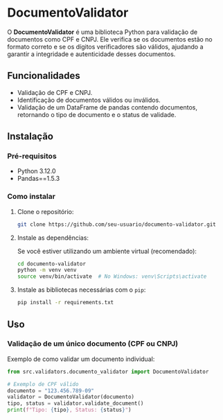 # DocumentoValidator

O **DocumentoValidator** é uma biblioteca Python para validação de documentos como CPF e CNPJ. Ele verifica se os documentos estão no formato correto e se os dígitos verificadores são válidos, ajudando a garantir a integridade e autenticidade desses documentos.

## Funcionalidades

- Validação de CPF e CNPJ.
- Identificação de documentos válidos ou inválidos.
- Validação de um DataFrame de pandas contendo documentos, retornando o tipo de documento e o status de validade.

## Instalação

### Pré-requisitos

- Python 3.12.0
- Pandas==1.5.3

### Como instalar

1. Clone o repositório:

    ```bash
    git clone https://github.com/seu-usuario/documento-validator.git
    ```

2. Instale as dependências:

    Se você estiver utilizando um ambiente virtual (recomendado):

    ```bash
    cd documento-validator
    python -m venv venv
    source venv/bin/activate  # No Windows: venv\Scripts\activate
    ```

3. Instale as bibliotecas necessárias com o `pip`:

    ```bash
    pip install -r requirements.txt
    ```

## Uso

### Validação de um único documento (CPF ou CNPJ)

Exemplo de como validar um documento individual:

```python
from src.validators.documento_validator import DocumentoValidator

# Exemplo de CPF válido
documento = "123.456.789-09"
validator = DocumentoValidator(documento)
tipo, status = validator.validate_document()
print(f"Tipo: {tipo}, Status: {status}")

